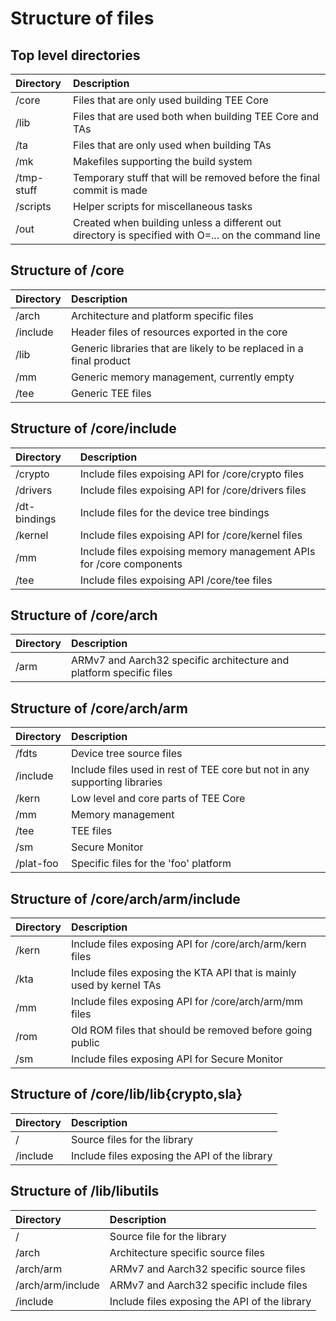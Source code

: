 # Structure of files

## Top level directories
Directory | Description
:---------|:------------
/core	  | Files that are only used building TEE Core
/lib	  | Files that are used both when building TEE Core and TAs
/ta	  | Files that are only used when building TAs
/mk	  | Makefiles supporting the build system
/tmp-stuff| Temporary stuff that will be removed before the final commit is made
/scripts  | Helper scripts for miscellaneous tasks
/out	  | Created when building unless a different out directory is specified with O=... on the command line

## Structure of /core
Directory | Description
:---------|:------------
/arch	  | Architecture and platform specific files
/include  | Header files of resources exported in the core
/lib	  | Generic libraries that are likely to be replaced in a final product
/mm	  | Generic memory management, currently empty
/tee	  | Generic TEE files

## Structure of /core/include
Directory | Description
:---------|:------------
/crypto	  | Include files expoising API for /core/crypto files
/drivers  | Include files expoising API for /core/drivers files
/dt-bindings  | Include files for the device tree bindings
/kernel	  | Include files expoising API for /core/kernel files
/mm	  | Include files expoising memory management APIs for /core components
/tee	  | Include files expoising API /core/tee files

## Structure of /core/arch
Directory | Description
:---------|:------------
/arm	  | ARMv7 and Aarch32 specific architecture and platform specific files

## Structure of /core/arch/arm
Directory | Description
:---------|:------------
/fdts	  | Device tree source files
/include  | Include files used in rest of TEE core but not in any supporting libraries
/kern	  | Low level and core parts of TEE Core
/mm	  | Memory management
/tee	  | TEE files
/sm	  | Secure Monitor
/plat-foo | Specific files for the 'foo' platform

## Structure of /core/arch/arm/include
Directory | Description
:---------|:------------
/kern	  | Include files exposing API for /core/arch/arm/kern files
/kta	  | Include files exposing the KTA API that is mainly used by kernel TAs
/mm	  | Include files exposing API for /core/arch/arm/mm files
/rom	  | Old ROM files that should be removed before going public
/sm	  | Include files exposing API for Secure Monitor

## Structure of /core/lib/lib{crypto,sla}
Directory | Description
:---------|:------------
/	  | Source files for the library
/include  | Include files exposing the API of the library

## Structure of /lib/libutils
Directory | Description
:---------|:------------
/	  | Source file for the library
/arch	  | Architecture specific source files
/arch/arm | ARMv7 and Aarch32 specific source files
/arch/arm/include | ARMv7 and Aarch32 specific include files
/include  | Include files exposing the API of the library
